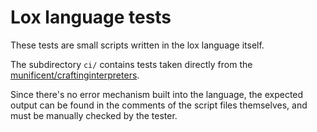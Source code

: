 # Lox language tests

These tests are small scripts written in the lox language itself.

The subdirectory `ci/` contains tests taken directly from the [munificent/craftinginterpreters](https://github.com/munificent/craftinginterpreters).

Since there's no error mechanism built into the language, the expected output can be found in the comments of the script files themselves, and must be manually checked by the tester.

